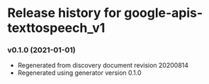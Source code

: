 # Release history for google-apis-texttospeech_v1

### v0.1.0 (2021-01-01)

* Regenerated from discovery document revision 20200814
* Regenerated using generator version 0.1.0

